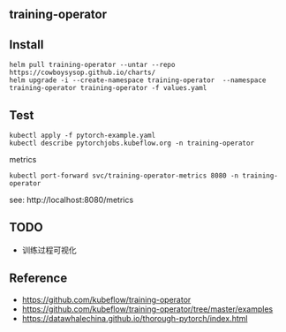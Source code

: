 ## training-operator

## Install
```
helm pull training-operator --untar --repo https://cowboysysop.github.io/charts/
helm upgrade -i --create-namespace training-operator  --namespace training-operator training-operator -f values.yaml
```
## Test
```
kubectl apply -f pytorch-example.yaml
kubectl describe pytorchjobs.kubeflow.org -n training-operator
```
metrics
```
kubectl port-forward svc/training-operator-metrics 8080 -n training-operator
```
see: http://localhost:8080/metrics

## TODO
- 训练过程可视化

## Reference
- https://github.com/kubeflow/training-operator
- https://github.com/kubeflow/training-operator/tree/master/examples
- https://datawhalechina.github.io/thorough-pytorch/index.html
